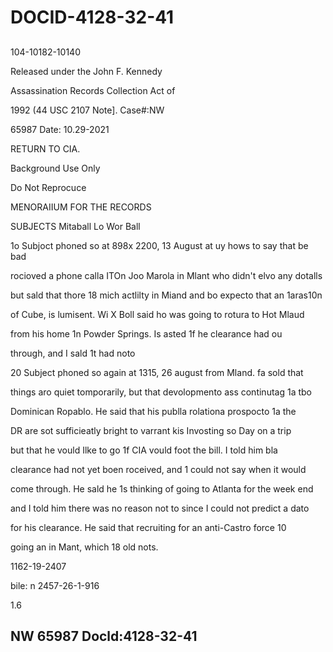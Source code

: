 # DOCID-4128-32-41

##
104-10182-10140

Released under the John F. Kennedy

Assassination Records Collection Act of

1992 (44 USC 2107 Note]. Case#:NW

65987 Date: 10.29-2021

RETURN TO CIA.

Background Use Only

Do Not Reprocuce

MENORAIIUM FOR THE RECORDS

SUBJECTS Mitaball Lo Wor Ball

1o Subjoct phoned so at 898x 2200, 13 August at uy hows to say that be bad

rocioved a phone calla ITOn Joo Marola in Mlant who didn't elvo any dotalls

but sald that thore 18 mich actlilty in Miand and bo expecto that an 1aras10n

of Cube, is lumisent. Wi X Boll said ho was going to rotura to Hot Mlaud

from his home 1n Powder Springs. Is asted 1f he clearance had ou

through, and I sald 1t had noto

20 Subject phoned so again at 1315, 26 august from Mland. fa sold that

things aro quiet tomporarily, but that devolopmento ass continutag 1a tbo

Dominican Ropablo. He said that his publla rolationa prospocto 1a the

DR are sot sufficieatly bright to varrant kis Invosting so Day on a trip

but that he vould Ilke to go 1f CIA vould foot the bill. I told him bla

clearance had not yet boen roceived, and 1 could not say when it would

come through. He sald he 1s thinking of going to Atlanta for the week end

and I told him there was no reason not to since I could not predict a dato

for his clearance. He said that recruiting for an anti-Castro force 10

going an in Mant, which 18 old nots.

1162-19-2407

bile: n 2457-26-1-916

1.6

NW 65987 Docld:4128-32-41
---

